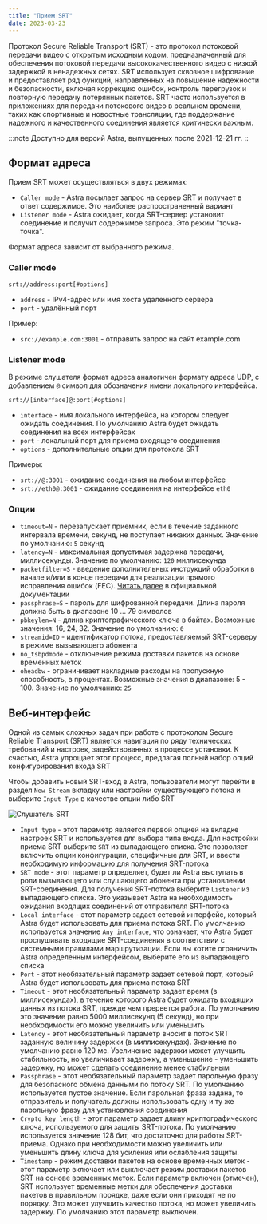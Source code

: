 ```yaml
---
title: "Прием SRT"
date: 2023-03-23
---
```


Протокол Secure Reliable Transport (SRT) - это протокол потоковой передачи видео с открытым исходным кодом, предназначенный для обеспечения потоковой передачи высококачественного видео с низкой задержкой в ненадежных сетях. SRT использует сквозное шифрование и предоставляет ряд функций, направленных на повышение надежности и безопасности, включая коррекцию ошибок, контроль перегрузок и повторную передачу потерянных пакетов. SRT часто используется в приложениях для передачи потокового видео в реальном времени, таких как спортивные и новостные трансляции, где поддержание надежного и качественного соединения является критически важным.

:::note Доступно для версий Astra, выпущенных после 2021-12-21 гг. ::

## Формат адреса[](https://help.cesbo.com/astra/receiving/ip/srt#address-format)

Прием SRT может осуществляться в двух режимах:

- `Caller mode` - Astra посылает запрос на сервер SRT и получает в ответ содержимое. Это наиболее распространенный вариант
- `Listener mode` - Astra ожидает, когда SRT-сервер установит соединение и получит содержимое запроса. Это режим "точка-точка".

Формат адреса зависит от выбранного режима.

### Caller mode

```
srt://address:port[#options]
```

- `address` - IPv4-адрес или имя хоста удаленного сервера
- `port` - удалённый порт

Пример:

- `src://example.com:3001` - отправить запрос на сайт example.com

### Listener mode

В режиме слушателя формат адреса аналогичен формату адреса UDP, с добавлением `@` символ для обозначения имени локального интерфейса.

```
srt://[interface]@:port[#options]
```

- `interface` - имя локального интерфейса, на котором следует ожидать соединения. По умолчанию Astra будет ожидать соединения на всех интерфейсах
- `port` - локальный порт для приема входящего соединения
- `options` - дополнительные опции для протокола SRT

Примеры:

- `srt://@:3001` - ожидание соединения на любом интерфейсе
- `srt://eth0@:3001` - ожидание соединения на интерфейсе `eth0`

### Опции

- `timeout=N` - перезапускает приемник, если в течение заданного интервала времени, секунд, не поступает никаких данных. Значение по умолчанию: `5` секунд
- `latency=N` - максимальная допустимая задержка передачи, миллисекунды. Значение по умолчанию: `120` миллисекунда
- `packetfilter=S` - введение дополнительных инструкций обработки в начале и/или в конце передачи для реализации прямого исправления ошибок (FEC). [Читать далее](https://github.com/Haivision/srt/blob/master/docs/features/packet-filtering-and-fec.md#configuring-the-fec-filter) в официальной документации
- `passphrase=S` - пароль для шифрованной передачи. Длина пароля должна быть в диапазоне 10 ... 79 символов
- `pbkeylen=N` - длина криптографического ключа в байтах. Возможные значения: 16, 24, 32. Значение по умолчанию: `0`
- `streamid=ID` - идентификатор потока, предоставляемый SRT-серверу в режиме вызывающего абонента
- `no_tsbpdmode` - отключение режима доставки пакетов на основе временных меток
- `oheadbw` - ограничивает накладные расходы на пропускную способность, в процентах. Возможные значения в диапазоне: 5 - 100. Значение по умолчанию: `25`

## Веб-интерфейс[](https://help.cesbo.com/astra/receiving/ip/srt#web-interface)

Одной из самых сложных задач при работе с протоколом Secure Reliable Transport (SRT) является навигация по ряду технических требований и настроек, задействованных в процессе установки. К счастью, Astra упрощает этот процесс, предлагая полный набор опций конфигурирования входа SRT

Чтобы добавить новый SRT-вход в Astra, пользователи могут перейти в раздел `New Stream` вкладку или настройки существующего потока и выберите `Input Type` в качестве опции либо SRT

![Слушатель SRT](https://cdn.cesbo.com/help/astra/receiving/ip/srt/listener.png)

- `Input type` - этот параметр является первой опцией на вкладке настроек SRT и используется для выбора типа входа. Для настройки приема SRT выберите `SRT` из выпадающего списка. Это позволяет включить опции конфигурации, специфичные для SRT, и ввести необходимую информацию для получения SRT-потока
- `SRT mode` - этот параметр определяет, будет ли Astra выступать в роли вызывающего или слушающего абонента при установлении SRT-соединения. Для получения SRT-потока выберите `Listener` из выпадающего списка. Это указывает Astra на необходимость ожидания входящих соединений от отправителя SRT-потока
- `Local interface` - этот параметр задает сетевой интерфейс, который Astra будет использовать для приема потока SRT. По умолчанию используется значение `Any interface`, что означает, что Astra будет прослушивать входящие SRT-соединения в соответствии с системными правилами маршрутизации. Если вы хотите ограничить Astra определенным интерфейсом, выберите его из выпадающего списка
- `Port` - этот необязательный параметр задает сетевой порт, который Astra будет использовать для приема потока SRT
- `Timeout` - этот необязательный параметр задает время (в миллисекундах), в течение которого Astra будет ожидать входящих данных из потока SRT, прежде чем прервется работа. По умолчанию это значение равно 5000 миллисекунд (5 секунд), но при необходимости его можно увеличить или уменьшить
- `Latency` - этот необязательный параметр вносит в поток SRT заданную величину задержки (в миллисекундах). Значение по умолчанию равно 120 мс. Увеличение задержки может улучшить стабильность, но увеличивает задержку, а уменьшение - уменьшить задержку, но может сделать соединение менее стабильным
- `Passphrase` - этот необязательный параметр задает парольную фразу для безопасного обмена данными по потоку SRT. По умолчанию используется пустое значение. Если парольная фраза задана, то отправитель и получатель должны использовать одну и ту же парольную фразу для установления соединения
- `Crypto key length` - этот параметр задает длину криптографического ключа, используемого для защиты SRT-потока. По умолчанию используется значение 128 бит, что достаточно для работы SRT-приема. Однако при необходимости можно увеличить или уменьшить длину ключа для усиления или ослабления защиты.
- `Timestamp` - режим доставки пакетов на основе временных меток - этот параметр включает или выключает режим доставки пакетов SRT на основе временных меток. Если параметр включен (отмечен), SRT использует временные метки для обеспечения доставки пакетов в правильном порядке, даже если они приходят не по порядку. Это может улучшить качество потока, но может увеличить задержку. По умолчанию этот параметр выключен.
